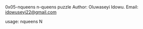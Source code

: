 0x05-nqueens n-queens puzzle
Author: Oluwaseyi Idowu.
Email: idowuseyi22@gmail.com

usage: nqueens N
